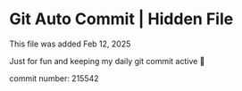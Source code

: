 # Git Auto Commit | Hidden File

This file was added Feb 12, 2025

Just for fun and keeping my daily git commit active 🤪

commit number: 215542
